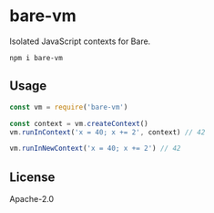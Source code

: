 # bare-vm

Isolated JavaScript contexts for Bare.

```
npm i bare-vm
```

## Usage

```js
const vm = require('bare-vm')

const context = vm.createContext()
vm.runInContext('x = 40; x += 2', context) // 42

vm.runInNewContext('x = 40; x += 2') // 42
```

## License

Apache-2.0
